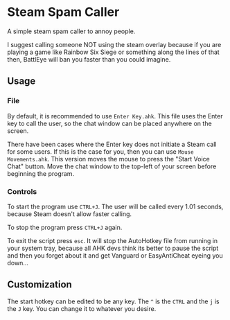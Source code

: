 # Steam Spam Caller
A simple steam spam caller to annoy people.

I suggest calling someone NOT using the steam overlay because if you are playing a game like Rainbow Six Siege or something along the lines of that then, BattlEye will ban you faster than you could imagine.

## Usage

### File
By default, it is recommended to use `Enter Key.ahk`. This file uses the Enter key to call the user, so the chat window can be placed anywhere on the screen.

There have been cases where the Enter key does not initiate a Steam call for some users. If this is the case for you, then you can use `Mouse Movements.ahk`. This version moves the mouse to press the "Start Voice Chat" button. Move the chat window to the top-left of your screen before beginning the program.

### Controls
To start the program use `CTRL+J`. The user will be called every 1.01 seconds, because Steam doesn't allow faster calling.

To stop the program press `CTRL+J` again.

To exit the script press `esc`. It will stop the AutoHotkey file from running in your system tray, because all AHK devs think its better to pause the script and then you forget about it and get Vanguard or EasyAntiCheat eyeing you down...

## Customization
The start hotkey can be edited to be any key. The `^` is the `CTRL` and the `j` is the `J` key. You can change it to whatever you desire.
